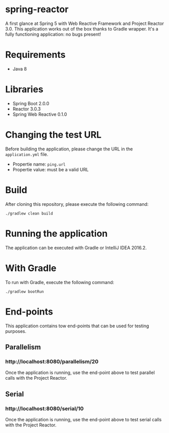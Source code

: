 # spring-reactor

A first glance at Spring 5 with Web Reactive Framework and Project Reactor 3.0. This application works out of the box thanks to Gradle wrapper. It's a fully functioning application: no bugs present!

# Requirements

* Java 8

# Libraries

* Spring Boot 2.0.0
* Reactor 3.0.3
* Spring Web Reactive 0.1.0

# Changing the test URL

Before building the application, please change the URL in the ```application.yml``` file.

* Propertie name: ```ping.url```
* Propertie value: must be a valid URL

# Build

After cloning this repository, please execute the following command:

```
./gradlew clean build
```

# Running the application

The application can be executed with Gradle or IntelliJ IDEA 2016.2.

# With Gradle

To run with Gradle, execute the following command:

```
./gradlew bootRun
```

# End-points

This application contains tow end-points that can be used for testing purposes.

## Parallelism

### http://localhost:8080/parallelism/20

Once the application is running, use the end-point above to test parallel calls with the Project Reactor.

## Serial

### http://localhost:8080/serial/10

Once the application is running, use the end-point above to test serial calls with the Project Reactor.
